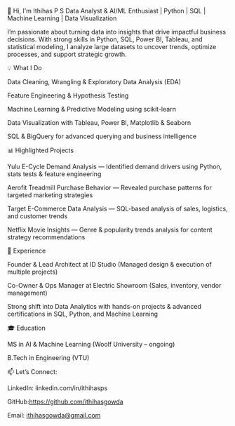 👋 Hi, I'm Ithihas P S
Data Analyst & AI/ML Enthusiast | Python | SQL | Machine Learning | Data Visualization

I’m passionate about turning data into insights that drive impactful business decisions. With strong skills in Python, SQL, Power BI, Tableau, and statistical modeling, I analyze large datasets to uncover trends, optimize processes, and support strategic growth.

💡 What I Do

Data Cleaning, Wrangling & Exploratory Data Analysis (EDA)

Feature Engineering & Hypothesis Testing

Machine Learning & Predictive Modeling using scikit-learn

Data Visualization with Tableau, Power BI, Matplotlib & Seaborn

SQL & BigQuery for advanced querying and business intelligence

📊 Highlighted Projects

Yulu E-Cycle Demand Analysis — Identified demand drivers using Python, stats tests & feature engineering

Aerofit Treadmill Purchase Behavior — Revealed purchase patterns for targeted marketing strategies

Target E-Commerce Data Analysis — SQL-based analysis of sales, logistics, and customer trends

Netflix Movie Insights — Genre & popularity trends analysis for content strategy recommendations

🚀 Experience

Founder & Lead Architect at ID Studio (Managed design & execution of multiple projects)

Co-Owner & Ops Manager at Electric Showroom (Sales, inventory, vendor management)

Strong shift into Data Analytics with hands-on projects & advanced certifications in SQL, Python, and Machine Learning

🎓 Education

MS in AI & Machine Learning (Woolf University – ongoing)

B.Tech in Engineering (VTU)

📫 Let’s Connect:

LinkedIn: linkedin.com/in/ithihasps

GitHub:https://github.com/ithihasgowda

Email: ithihasgowda@gmail.com





<!---
ithihasgowda/ithihasgowda is a ✨ special ✨ repository because its `README.md` (this file) appears on your GitHub profile.
You can click the Preview link to take a look at your changes.
--->
